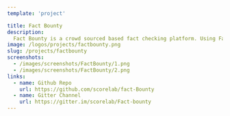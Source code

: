 ```yaml
---
template: 'project'

title: Fact Bounty
description:
  Fact Bounty is a crowd sourced based fact checking platform. Using Fact Bounty, you will be able to find out the truth and minimize the spread of false news and rumors. This app builds to leverage the power of intelligent crowds to improve the social media ecosystem’s efficiency as well as ensure its security and privacy.
image: /logos/projects/factbounty.png
slug: /projects/factbounty
screenshots: 
  - /images/screenshots/FactBounty/1.png
  - /images/screenshots/FactBounty/2.png
links: 
  - name: Github Repo
    url: https://github.com/scorelab/fact-Bounty
  - name: Gitter Channel
    url: https://gitter.im/scorelab/Fact-bounty
---
```


